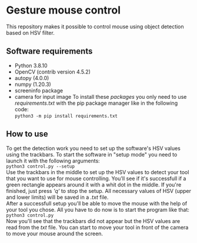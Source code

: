 # Gesture mouse control

This repository makes it possible to control mouse using object detection based on HSV filter.

## Software requirements
- Python 3.8.10
- OpenCV (contrib version 4.5.2)
- autopy (4.0.0)
- numpy (1.20.3)
- screeninfo package
- camera for input image
To install these *packages* you only need to use *requirements.txt* with the pip package manager like in the following code:<br>
`python3 -m pip install requirements.txt`

## How to use
To get the detection work you need to set up the software's HSV values using the trackbars. To start the software in "setup mode" you need to launch it with the following arguments:<br>
`python3 control.py --setup`<br>
Use the trackbars in the middle to set up the HSV values to detect your tool that you want to use for mouse controlling.
You'll see if it's successfull if a green rectangle appears around it with a whit dot in the middle. If you're finished, just press *'q'* to stop the setup. All necessary values of HSV (upper and lower limits) will be saved in a *.txt* file.<br>
After a successfull setup you'll be able to move the mouse with the help of your tool you chose. All you have to do now is to start the program like that:<br>
`python3 control.py`<br>
Now you'll see that the trackbars did not appear but the HSV values are read from the *txt* file. You can start to move your tool in front of the camera to move your mouse around the screen.